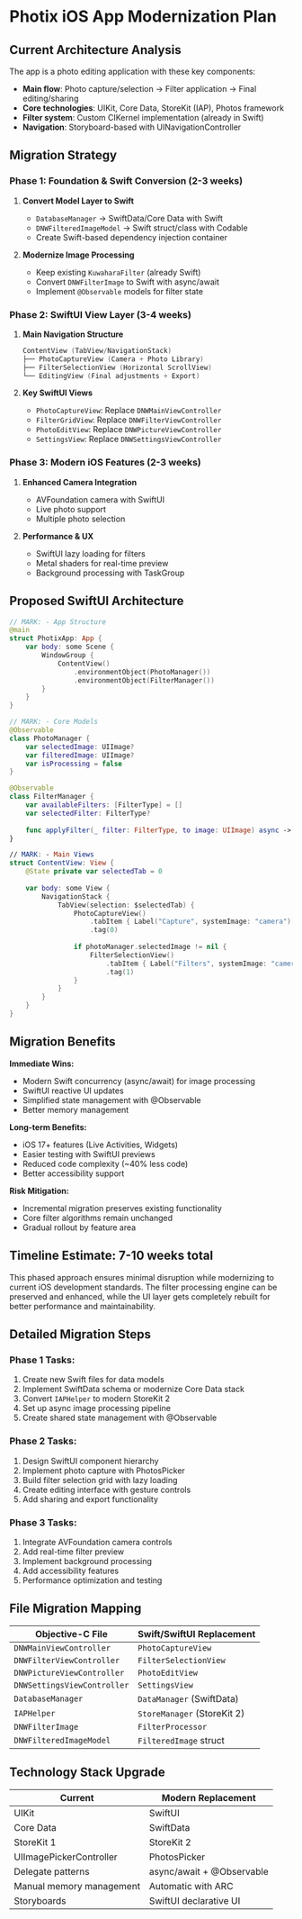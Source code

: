 # Photix iOS App Modernization Plan

## Current Architecture Analysis

The app is a photo editing application with these key components:
- **Main flow**: Photo capture/selection → Filter application → Final editing/sharing
- **Core technologies**: UIKit, Core Data, StoreKit (IAP), Photos framework
- **Filter system**: Custom CIKernel implementation (already in Swift)
- **Navigation**: Storyboard-based with UINavigationController

## Migration Strategy

### Phase 1: Foundation & Swift Conversion (2-3 weeks)
1. **Convert Model Layer to Swift**
   - `DatabaseManager` → SwiftData/Core Data with Swift
   - `DNWFilteredImageModel` → Swift struct/class with Codable
   - Create Swift-based dependency injection container

2. **Modernize Image Processing**
   - Keep existing `KuwaharaFilter` (already Swift)
   - Convert `DNWFilterImage` to Swift with async/await
   - Implement `@Observable` models for filter state

### Phase 2: SwiftUI View Layer (3-4 weeks)
1. **Main Navigation Structure**
   ```swift
   ContentView (TabView/NavigationStack)
   ├── PhotoCaptureView (Camera + Photo Library)
   ├── FilterSelectionView (Horizontal ScrollView)
   └── EditingView (Final adjustments + Export)
   ```

2. **Key SwiftUI Views**
   - `PhotoCaptureView`: Replace `DNWMainViewController`
   - `FilterGridView`: Replace `DNWFilterViewController` 
   - `PhotoEditView`: Replace `DNWPictureViewController`
   - `SettingsView`: Replace `DNWSettingsViewController`

### Phase 3: Modern iOS Features (2-3 weeks)
1. **Enhanced Camera Integration**
   - AVFoundation camera with SwiftUI
   - Live photo support
   - Multiple photo selection

2. **Performance & UX**
   - SwiftUI lazy loading for filters
   - Metal shaders for real-time preview
   - Background processing with TaskGroup

## Proposed SwiftUI Architecture

```swift
// MARK: - App Structure
@main
struct PhotixApp: App {
    var body: some Scene {
        WindowGroup {
            ContentView()
                .environmentObject(PhotoManager())
                .environmentObject(FilterManager())
        }
    }
}

// MARK: - Core Models
@Observable
class PhotoManager {
    var selectedImage: UIImage?
    var filteredImage: UIImage?
    var isProcessing = false
}

@Observable  
class FilterManager {
    var availableFilters: [FilterType] = []
    var selectedFilter: FilterType?
    
    func applyFilter(_ filter: FilterType, to image: UIImage) async -> UIImage?
}

// MARK: - Main Views
struct ContentView: View {
    @State private var selectedTab = 0
    
    var body: some View {
        NavigationStack {
            TabView(selection: $selectedTab) {
                PhotoCaptureView()
                    .tabItem { Label("Capture", systemImage: "camera") }
                    .tag(0)
                
                if photoManager.selectedImage != nil {
                    FilterSelectionView()
                        .tabItem { Label("Filters", systemImage: "camera.filters") }
                        .tag(1)
                }
            }
        }
    }
}
```

## Migration Benefits

**Immediate Wins:**
- Modern Swift concurrency (async/await) for image processing
- SwiftUI reactive UI updates
- Simplified state management with @Observable
- Better memory management

**Long-term Benefits:**
- iOS 17+ features (Live Activities, Widgets)
- Easier testing with SwiftUI previews
- Reduced code complexity (~40% less code)
- Better accessibility support

**Risk Mitigation:**
- Incremental migration preserves existing functionality
- Core filter algorithms remain unchanged
- Gradual rollout by feature area

## Timeline Estimate: 7-10 weeks total

This phased approach ensures minimal disruption while modernizing to current iOS development standards. The filter processing engine can be preserved and enhanced, while the UI layer gets completely rebuilt for better performance and maintainability.

## Detailed Migration Steps

### Phase 1 Tasks:
1. Create new Swift files for data models
2. Implement SwiftData schema or modernize Core Data stack
3. Convert `IAPHelper` to modern StoreKit 2
4. Set up async image processing pipeline
5. Create shared state management with @Observable

### Phase 2 Tasks:
1. Design SwiftUI component hierarchy
2. Implement photo capture with PhotosPicker
3. Build filter selection grid with lazy loading
4. Create editing interface with gesture controls
5. Add sharing and export functionality

### Phase 3 Tasks:
1. Integrate AVFoundation camera controls
2. Add real-time filter preview
3. Implement background processing
4. Add accessibility features
5. Performance optimization and testing

## File Migration Mapping

| Objective-C File | Swift/SwiftUI Replacement |
|------------------|----------------------------|
| `DNWMainViewController` | `PhotoCaptureView` |
| `DNWFilterViewController` | `FilterSelectionView` |
| `DNWPictureViewController` | `PhotoEditView` |
| `DNWSettingsViewController` | `SettingsView` |
| `DatabaseManager` | `DataManager` (SwiftData) |
| `IAPHelper` | `StoreManager` (StoreKit 2) |
| `DNWFilterImage` | `FilterProcessor` |
| `DNWFilteredImageModel` | `FilteredImage` struct |

## Technology Stack Upgrade

| Current | Modern Replacement |
|---------|-------------------|
| UIKit | SwiftUI |
| Core Data | SwiftData |
| StoreKit 1 | StoreKit 2 |
| UIImagePickerController | PhotosPicker |
| Delegate patterns | async/await + @Observable |
| Manual memory management | Automatic with ARC |
| Storyboards | SwiftUI declarative UI |